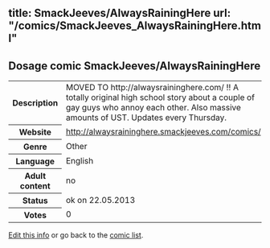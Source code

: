 title: SmackJeeves/AlwaysRainingHere
url: "/comics/SmackJeeves_AlwaysRainingHere.html"
---
Dosage comic SmackJeeves/AlwaysRainingHere
-----------------------------------------

<p id="msg"></p>
<script type="text/javascript">
if (window.location.search === '?edit_info_mail=sent_ok') {
  var elem = document.getElementById("msg");
  elem.innerHTML = 'Edited information sucessfully sent for review, which is usually done daily. Thanks!';
  elem.className = 'ok';
}
</script>
<table class="comicinfo">
<tr>
<th>Description</th><td>MOVED TO http://alwaysraininghere.com/ !! A totally original high school story about a couple of gay guys who annoy each other. Also massive amounts of UST. Updates every Thursday.</td>
</tr>
<tr>
<th>Website</th><td><a href="http://alwaysraininghere.smackjeeves.com/comics/">http://alwaysraininghere.smackjeeves.com/comics/</a></td>
</tr>
<tr>
<th>Genre</th><td>Other</td>
</tr>
<tr>
<th>Language</th><td>English</td>
</tr>
<tr>
<th>Adult content</th><td>no</td>
</tr>
<tr>
<th>Status</th><td>ok on 22.05.2013</td>
</tr>
<tr>
<th>Votes</th><td>0</td>
</tr>
</table>

[Edit this info](SmackJeeves_AlwaysRainingHere_edit.html) or go back to the [comic list](../comic-index.html).
